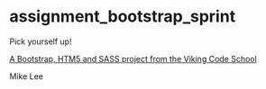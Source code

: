 assignment_bootstrap_sprint
===========================

Pick yourself up!

[A Bootstrap, HTM5 and SASS project from the Viking Code School](http://www.vikingcodeschool.com)

Mike Lee
